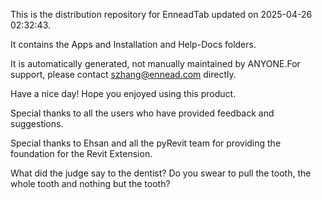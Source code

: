 This is the distribution repository for EnneadTab updated on 2025-04-26 02:32:43.

It contains the Apps and Installation and Help-Docs folders.

It is automatically generated, not manually maintained by ANYONE.For support, please contact szhang@ennead.com directly.

Have a nice day! Hope you enjoyed using this product.

Special thanks to all the users who have provided feedback and suggestions.

Special thanks to Ehsan and all the pyRevit team for providing the foundation for the Revit Extension.






What did the judge say to the dentist? Do you swear to pull the tooth, the whole tooth and nothing but the tooth?